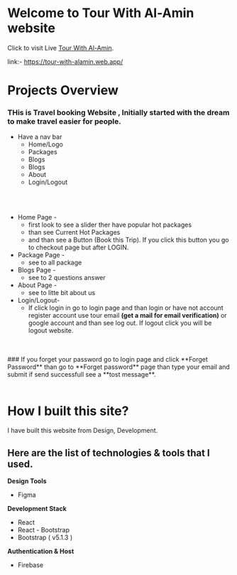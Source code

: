 # Welcome to Tour With Al-Amin website

Click to visit Live [Tour With Al-Amin](https://tour-with-alamin.web.app/).

link:- https://tour-with-alamin.web.app/

# Projects Overview
### THis is Travel booking Website , Initially started with the dream to make travel easier for people.

* Have a nav bar 
    * Home/Logo
    * Packages
    * Blogs
    * Blogs
    * About
    * Login/Logout
<br/>
<br/>

* Home Page -
    * first look to see a slider ther have popular hot packages 
    * than see Current Hot Packages
    * and than see a Button (Book this Trip). If you click this button you go to checkout page but after LOGIN.           
* Package Page -
    * see to all package
* Blogs Page -
    * see to 2 questions answer
* About Page -
    * see to litte bit about us
* Login/Logout-
    * If click login in go to login page and than login or have not account register account use tour email **(get a mail for email verification)** or google account and than see log out. If logout click you will be logout website.
<br/>
<br/>
### If you forget your password go to login page and click **Forget Password** than go to **Forget password** page than type your email and submit if send successfull see a **tost message**.
<br/>
<br/>

 # How I built this site?
 I have built this website  from Design, Development.
 ## Here are the list of technologies & tools that I used.

**Design Tools**
* Figma

**Development Stack**
* React
* React - Bootstrap
* Bootstrap ( v5.1.3 )

**Authentication & Host**
* Firebase
